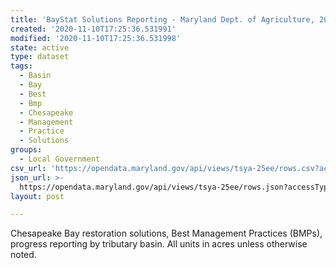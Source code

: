 ```yaml
---
title: 'BayStat Solutions Reporting - Maryland Dept. of Agriculture, 2000 - 2014'
created: '2020-11-10T17:25:36.531991'
modified: '2020-11-10T17:25:36.531998'
state: active
type: dataset
tags:
  - Basin
  - Bay
  - Best
  - Bmp
  - Chesapeake
  - Management
  - Practice
  - Solutions
groups:
  - Local Government
csv_url: 'https://opendata.maryland.gov/api/views/tsya-25ee/rows.csv?accessType=DOWNLOAD'
json_url: >-
  https://opendata.maryland.gov/api/views/tsya-25ee/rows.json?accessType=DOWNLOAD
layout: post

---
```

Chesapeake Bay restoration solutions, Best Management Practices (BMPs), progress reporting by tributary basin. All units in acres unless otherwise noted.
